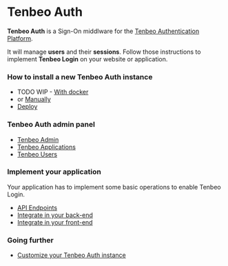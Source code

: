 
# Tenbeo Auth

**Tenbeo Auth** is a Sign-On middlware for the [Tenbeo Authentication Platform](https://tenbeo.ai).

It will manage **users** and their **sessions**. Follow those instructions to implement **Tenbeo Login** on your website or application.

### How to install a new Tenbeo Auth instance

- TODO WIP - [With docker](./doc/01a.setup-with-docker.md)
- or [Manually](./doc/01b.setup-manually.md)
- [Deploy](./doc/01c.setup-deploy.md)

### Tenbeo Auth admin panel

- [Tenbeo Admin](./doc/02a.tenbeo-admin.md)
- [Tenbeo Applications](./doc/02b.tenbeo-applications.md)
- [Tenbeo Users](./doc/02c.tenbeo-users.md)

### Implement your application

Your application has to implement some basic operations to enable Tenbeo Login.

- [API Endpoints](./doc/03a.api-endpoints.md)
- [Integrate in your back-end](./doc/03b.api-back.md)
- [Integrate in your front-end](./doc/03c.api-front.md)


### Going further

- [Customize your Tenbeo Auth instance](./doc/04.customize.md)

